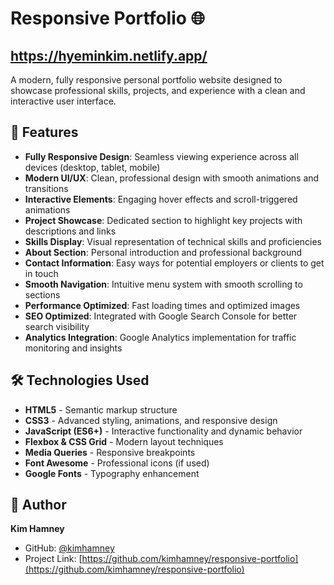 # Responsive Portfolio 🌐
## https://hyeminkim.netlify.app/

A modern, fully responsive personal portfolio website designed to showcase professional skills, projects, and experience with a clean and interactive user interface.

## 🌟 Features

- **Fully Responsive Design**: Seamless viewing experience across all devices (desktop, tablet, mobile)
- **Modern UI/UX**: Clean, professional design with smooth animations and transitions
- **Interactive Elements**: Engaging hover effects and scroll-triggered animations
- **Project Showcase**: Dedicated section to highlight key projects with descriptions and links
- **Skills Display**: Visual representation of technical skills and proficiencies
- **About Section**: Personal introduction and professional background
- **Contact Information**: Easy ways for potential employers or clients to get in touch
- **Smooth Navigation**: Intuitive menu system with smooth scrolling to sections
- **Performance Optimized**: Fast loading times and optimized images
- **SEO Optimized**: Integrated with Google Search Console for better search visibility
- **Analytics Integration**: Google Analytics implementation for traffic monitoring and insights

## 🛠 Technologies Used

- **HTML5** - Semantic markup structure
- **CSS3** - Advanced styling, animations, and responsive design
- **JavaScript (ES6+)** - Interactive functionality and dynamic behavior
- **Flexbox & CSS Grid** - Modern layout techniques
- **Media Queries** - Responsive breakpoints
- **Font Awesome** - Professional icons (if used)
- **Google Fonts** - Typography enhancement

## 👤 Author

**Kim Hamney**
- GitHub: [@kimhamney](https://github.com/kimhamney)
- Project Link: [https://github.com/kimhamney/responsive-portfolio](https://github.com/kimhamney/responsive-portfolio)
